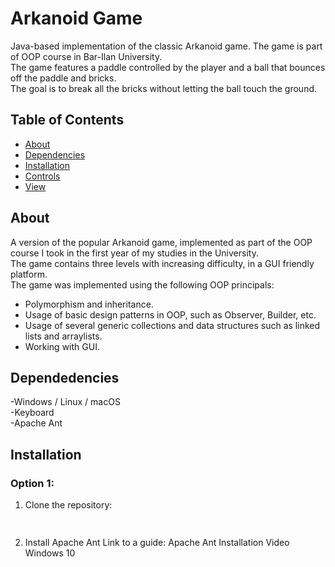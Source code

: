 # Arkanoid Game
Java-based implementation of the classic Arkanoid game. The game is part of OOP course in Bar-Ilan University.  
The game features a paddle controlled by the player and a ball that bounces off the paddle and bricks.  
The goal is to break all the bricks without letting the ball touch the ground.

## Table of Contents
- [About](#about-the-project)
- [Dependencies](#dependencies)
- [Installation](#installation)
- [Controls](#controls)
- [View](#view)

## About
A version of the popular Arkanoid game, implemented as part of the OOP course I took in the first year of my studies in the University.  
The game contains three levels with increasing difficulty, in a GUI friendly platform.  
The game was implemented using the following OOP principals:  
- Polymorphism and inheritance.  
- Usage of basic design patterns in OOP, such as Observer, Builder, etc.  
- Usage of several generic collections and data structures such as linked lists and arraylists.  
- Working with GUI.  

## Dependedencies
-Windows / Linux / macOS  
-Keyboard  
-Apache Ant  

## Installation
### Option 1:  
1. Clone the repository:
   ```bash
     
3. Install Apache Ant Link to a guide: Apache Ant Installation Video Windows 10
